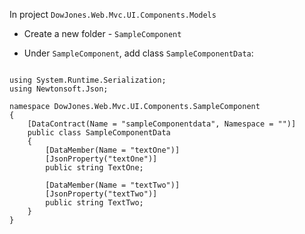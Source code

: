 ﻿In project `DowJones.Web.Mvc.UI.Components.Models`

* Create a new folder - `SampleComponent`

* Under `SampleComponent`, add class `SampleComponentData`:

<pre><code>
using System.Runtime.Serialization;
using Newtonsoft.Json;

namespace DowJones.Web.Mvc.UI.Components.SampleComponent
{
    [DataContract(Name = "sampleComponentdata", Namespace = "")]
    public class SampleComponentData
    {
        [DataMember(Name = "textOne")]
        [JsonProperty("textOne")]
        public string TextOne;

        [DataMember(Name = "textTwo")]
        [JsonProperty("textTwo")]
        public string TextTwo;
    }
}
</code></pre>